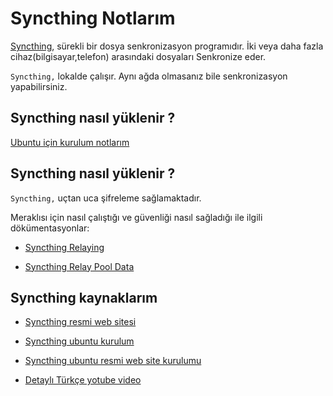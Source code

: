 # Syncthing Notlarım

[Syncthing](https://syncthing.net/), sürekli bir dosya senkronizasyon programıdır. İki veya daha fazla cihaz(bilgisayar,telefon) arasındaki dosyaları Senkronize eder.

`Syncthing,` lokalde çalışır. Aynı ağda olmasanız bile senkronizasyon yapabilirsiniz.

## Syncthing nasıl yüklenir ?

[Ubuntu için kurulum notlarım](https://github.com/kaankaltakkiran/Linux_notlarim/blob/main/ubuntu_kurulum_notlarim/detayli_kurulum/notlarim/faydali_uygulama_kurulum_notlarim.md)

## Syncthing nasıl yüklenir ?

`Syncthing,` uçtan uca şifreleme sağlamaktadır.

Meraklısı için nasıl çalıştığı ve güvenliği nasıl sağladığı ile ilgili dökümentasyonlar:

- [Syncthing Relaying](https://docs.syncthing.net/users/relaying.html)

- [Syncthing Relay Pool Data](https://relays.syncthing.net/)

## Syncthing kaynaklarım

- [Syncthing resmi web sitesi](https://syncthing.net/)

- [Syncthing ubuntu kurulum](https://operavps.com/docs/install-syncthing-on-ubuntu/)

- [Syncthing ubuntu resmi web site kurulumu](https://apt.syncthing.net/)

- [Detaylı Türkçe yotube video](https://www.youtube.com/watch?v=IKEE0zLURLo)
